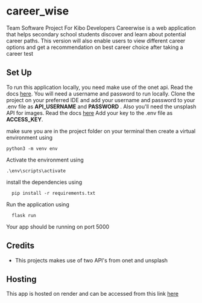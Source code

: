 # career_wise
Team Software Project For Kibo Developers
Careerwise is a web application that helps secondary school students discover and learn about potential career paths. 
This version will also enable users to view different career options and get a recommendation on best career choice after taking a career test 


## Set Up

To run this application locally, you need make use of the onet api. Read the docs [here](https://services.onetcenter.org/reference/). You will need a username and password to run locally.  Clone the project on your preferred IDE and add your username and password to your .env file as **API_USERNAME** and **PASSWORD** . Also you'll need the unsplash API for images. Read the docs [here](https://unsplash.com/documentation) Add your key to the .env file as **ACCESS_KEY**. 

make sure you are in the project folder on your terminal then create a virtual environment using
```dotnetcli
python3 -m venv env 
```
Activate the environment using
```dotnetcli
.\env\scripts\activate
```
install the dependencies using 
```powershell-interactive
  pip install -r requirements.txt
```
Run the application using
```azurepowershell
  flask run
```
Your app should be running on port 5000

[](http://127.0.0.1:5000)



## Credits
- This projects makes use of two API's from onet and unsplash

## Hosting 
This app is hosted on render and can be accessed from this link [here](https://careerwise.onrender.com/careers)
